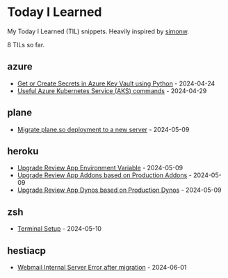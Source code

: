 # Today I Learned

My Today I Learned (TIL) snippets. Heavily inspired by [simonw](https://github.com/simonw/til).

<!-- count starts -->8<!-- count ends --> TILs so far.

<!-- index starts -->
## azure

* [Get or Create Secrets in Azure Key Vault using Python](https://github.com/mabdullahabid/til/blob/main/azure/get-or-create-secret-in-key-vault.md) - 2024-04-24
* [Useful Azure Kubernetes Service (AKS) commands](https://github.com/mabdullahabid/til/blob/main/azure/kubernetes.md) - 2024-04-29

## plane

* [Migrate plane.so deployment to a new server](https://github.com/mabdullahabid/til/blob/main/plane/migrate-to-new-server.md) - 2024-05-09

## heroku

* [Upgrade Review App Environment Variable](https://github.com/mabdullahabid/til/blob/main/heroku/update-review-app-ui-root-path.md) - 2024-05-09
* [Upgrade Review App Addons based on Production Addons](https://github.com/mabdullahabid/til/blob/main/heroku/upgrade-review-app-addons.md) - 2024-05-09
* [Upgrade Review App Dynos based on Production Dynos](https://github.com/mabdullahabid/til/blob/main/heroku/upgrade-review-app-dynos.md) - 2024-05-09

## zsh

* [Terminal Setup](https://github.com/mabdullahabid/til/blob/main/zsh/terminal-setup.md) - 2024-05-10

## hestiacp

* [Webmail Internal Server Error after migration](https://github.com/mabdullahabid/til/blob/main/hestiacp/webmail-internal-server-error-after-migration.md) - 2024-06-01
<!-- index ends -->